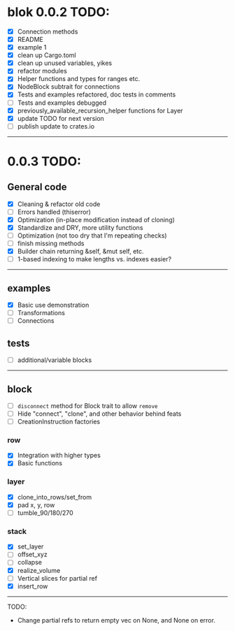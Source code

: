 
# blok 0.0.2 TODO:

- [x] Connection methods 
- [x] README
- [x] example 1
- [x] clean up Cargo.toml
- [x] clean up unused variables, yikes
- [x] refactor modules 
- [x] Helper functions and types for ranges etc.
- [x] NodeBlock subtrait for connections
- [x] Tests and examples refactored, doc tests in comments
- [ ] Tests and examples debugged
- [x] previously_available_recursion_helper functions for Layer
- [x] update TODO for next version
- [ ] publish update to crates.io

----
# 0.0.3 TODO:

## General code
- [x] Cleaning & refactor old code
- [ ] Errors handled (thiserror)
- [x] Optimization (in-place modification instead of cloning)
- [x] Standardize and DRY, more utility functions
- [ ] Optimization (not too dry that I'm repeating checks)
- [ ] finish missing methods
- [x] Builder chain returning &self, &mut self, etc.
- [ ] 1-based indexing to make lengths vs. indexes easier? 

----

## examples
- [x] Basic use demonstration
- [ ] Transformations 
- [ ] Connections

## tests
- [ ] additional/variable blocks

----

## block
- [ ] `disconnect` method for Block trait to allow `remove`
- [ ] Hide "connect", "clone", and other behavior behind feats
- [ ] CreationInstruction factories

### row 
- [x] Integration with higher types
- [x] Basic functions

### layer 
- [x] clone_into_rows/set_from
- [x] pad x, y, row
- [ ] tumble_90/180/270

### stack 
- [x] set_layer 
- [ ] offset_xyz 
- [ ] collapse 
- [x] realize_volume
- [ ] Vertical slices for partial ref
- [x] insert_row

----

TODO:
- Change partial refs to return empty vec on None, and None on error.
